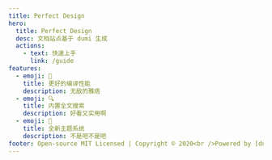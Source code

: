```yaml
---
title: Perfect Design
hero:
  title: Perfect Design
  desc: 文档站点基于 dumi 生成
  actions:
    - text: 快速上手
      link: /guide
features:
  - emoji: 🚀
    title: 更好的编译性能
    description: 无敌的雅痞
  - emoji: 🔍
    title: 内置全文搜索
    description: 好看又实用啊
  - emoji: 🎨
    title: 全新主题系统
    description: 不是吧不是吧
footer: Open-source MIT Licensed | Copyright © 2020<br />Powered by [dumi](https://d.umijs.org)
---
```

